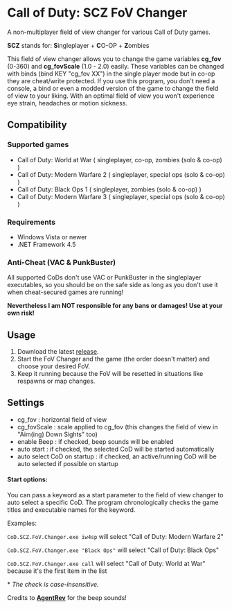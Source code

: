 # Call of Duty: SCZ FoV Changer
A non-multiplayer field of view changer for various Call of Duty games.

**SCZ** stands for: **S**ingleplayer + **C**O-OP + **Z**ombies

This field of view changer allows you to change the game variables **cg_fov** (0-360) and **cg_fovScale** (1.0 - 2.0) easily.
These variables can be changed with binds (bind KEY "cg_fov XX") in the single player mode but in co-op they are cheat/write protected. If you use this program, you don't need a console, a bind or even a modded version of the game to change the field of view to your liking. With an optimal field of view you won't experience eye strain, headaches or motion sickness. 

## Compatibility

### Supported games
- Call of Duty: World at War ( singleplayer, co-op, zombies (solo & co-op) )
- Call of Duty: Modern Warfare 2 ( singleplayer, special ops (solo & co-op) )
- Call of Duty: Black Ops 1 ( singleplayer, zombies (solo & co-op) )
- Call of Duty: Modern Warfare 3 ( singleplayer, special ops (solo & co-op) )

### Requirements
- Windows Vista or newer
- .NET Framework 4.5


### Anti-Cheat (VAC & PunkBuster)
All supported CoDs don't use VAC or PunkBuster in the singleplayer executables, so you should be on the safe side as long as you don't use it when cheat-secured games are running! 

**Nevertheless I am NOT responsible for any bans or damages! Use at your own risk!**


## Usage
1. Download the latest [release](https://github.com/marvinl97/CoD-SCZ-FoV-Changer/releases).
2. Start the FoV Changer and the game (the order doesn't matter) and choose your desired FoV. 
3. Keep it running because the FoV will be resetted in situations like respawns or map changes.

## Settings
- cg_fov : horizontal field of view
- cg_fovScale : scale applied to cg_fov (this changes the field of view in "Aim(ing) Down Sights" too)
- enable Beep : if checked, beep sounds will be enabled
- auto start : if checked, the selected CoD will be started automatically
- auto select CoD on startup : if checked, an active/running CoD will be auto selected if possible on startup

#### Start options:
You can pass a keyword as a start parameter to the field of view changer to auto select a specific CoD. The program chronologically checks the game titles and executable names for the keyword. 

Examples:

`CoD.SCZ.FoV.Changer.exe iw4sp` will select "Call of Duty: Modern Warfare 2"

`CoD.SCZ.FoV.Changer.exe "Black Ops"` will select "Call of Duty: Black Ops"

`CoD.SCZ.FoV.Changer.exe call` will select "Call of Duty: World at War" because it's the first item in the list

\* *The check is case-insensitive.*



Credits to **[AgentRev](https://github.com/AgentRev)** for the beep sounds!
